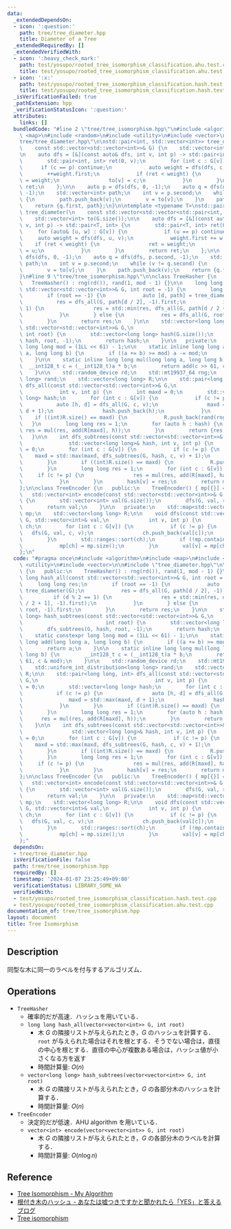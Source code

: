 ```yaml
---
data:
  _extendedDependsOn:
  - icon: ':question:'
    path: tree/tree_diameter.hpp
    title: Diameter of a Tree
  _extendedRequiredBy: []
  _extendedVerifiedWith:
  - icon: ':heavy_check_mark:'
    path: test/yosupo/rooted_tree_isomorphism_classification.ahu.test.cpp
    title: test/yosupo/rooted_tree_isomorphism_classification.ahu.test.cpp
  - icon: ':x:'
    path: test/yosupo/rooted_tree_isomorphism_classification.hash.test.cpp
    title: test/yosupo/rooted_tree_isomorphism_classification.hash.test.cpp
  _isVerificationFailed: true
  _pathExtension: hpp
  _verificationStatusIcon: ':question:'
  attributes:
    links: []
  bundledCode: "#line 2 \"tree/tree_isomorphism.hpp\"\n#include <algorithm>\n#include\
    \ <map>\n#include <random>\n#include <utility>\n#include <vector>\n\n#line 5 \"\
    tree/tree_diameter.hpp\"\n\nstd::pair<int, std::vector<int>> tree_diameter(\n\
    \    const std::vector<std::vector<int>>& G) {\n    std::vector<int> to(G.size());\n\
    \n    auto dfs = [&](const auto& dfs, int v, int p) -> std::pair<int, int> {\n\
    \        std::pair<int, int> ret(0, v);\n        for (int c : G[v]) {\n      \
    \      if (c == p) continue;\n            auto weight = dfs(dfs, c, v);\n    \
    \        ++weight.first;\n            if (ret < weight) {\n                ret\
    \ = weight;\n                to[v] = c;\n            }\n        }\n        return\
    \ ret;\n    };\n\n    auto p = dfs(dfs, 0, -1);\n    auto q = dfs(dfs, p.second,\
    \ -1);\n    std::vector<int> path;\n    int v = p.second;\n    while (v != q.second)\
    \ {\n        path.push_back(v);\n        v = to[v];\n    }\n    path.push_back(v);\n\
    \    return {q.first, path};\n}\n\ntemplate <typename T>\nstd::pair<T, std::vector<int>>\
    \ tree_diameter(\n    const std::vector<std::vector<std::pair<int, T>>>& G) {\n\
    \    std::vector<int> to(G.size());\n\n    auto dfs = [&](const auto& dfs, int\
    \ v, int p) -> std::pair<T, int> {\n        std::pair<T, int> ret(0, v);\n   \
    \     for (auto& [u, w] : G[v]) {\n            if (u == p) continue;\n       \
    \     auto weight = dfs(dfs, u, v);\n            weight.first += w;\n        \
    \    if (ret < weight) {\n                ret = weight;\n                to[v]\
    \ = u;\n            }\n        }\n        return ret;\n    };\n\n    auto p =\
    \ dfs(dfs, 0, -1);\n    auto q = dfs(dfs, p.second, -1);\n    std::vector<int>\
    \ path;\n    int v = p.second;\n    while (v != q.second) {\n        path.push_back(v);\n\
    \        v = to[v];\n    }\n    path.push_back(v);\n    return {q.first, path};\n\
    }\n#line 9 \"tree/tree_isomorphism.hpp\"\n\nclass TreeHasher {\n   public:\n \
    \   TreeHasher() : rng(rd()), rand(1, mod - 1) {}\n\n    long long hash_all(const\
    \ std::vector<std::vector<int>>& G, int root = -1) {\n        long long res;\n\
    \        if (root == -1) {\n            auto [d, path] = tree_diameter(G);\n \
    \           res = dfs_all(G, path[d / 2], -1).first;\n            if (d % 2 ==\
    \ 1) {\n                res = std::min(res, dfs_all(G, path[d / 2 + 1], -1).first);\n\
    \            }\n        } else {\n            res = dfs_all(G, root, -1).first;\n\
    \        }\n        return res;\n    }\n\n    std::vector<long long> hash_subtrees(const\
    \ std::vector<std::vector<int>>& G,\n                                        \
    \ int root) {\n        std::vector<long long> hash(G.size());\n        dfs_subtrees(G,\
    \ hash, root, -1);\n        return hash;\n    }\n\n   private:\n    static constexpr\
    \ long long mod = (1LL << 61) - 1;\n\n    static inline long long add(long long\
    \ a, long long b) {\n        if ((a += b) >= mod) a -= mod;\n        return a;\n\
    \    }\n\n    static inline long long mul(long long a, long long b) {\n      \
    \  __int128_t c = (__int128_t)a * b;\n        return add(c >> 61, c & mod);\n\
    \    }\n\n    std::random_device rd;\n    std::mt19937_64 rng;\n    std::uniform_int_distribution<long\
    \ long> rand;\n    std::vector<long long> R;\n\n    std::pair<long long, int>\
    \ dfs_all(const std::vector<std::vector<int>>& G,\n                          \
    \            int v, int p) {\n        int maxd = 0;\n        std::vector<long\
    \ long> hash;\n        for (int c : G[v]) {\n            if (c != p) {\n     \
    \           auto [h, d] = dfs_all(G, c, v);\n                maxd = std::max(maxd,\
    \ d + 1);\n                hash.push_back(h);\n            }\n        }\n    \
    \    if ((int)R.size() == maxd) {\n            R.push_back(rand(rng));\n     \
    \   }\n        long long res = 1;\n        for (auto h : hash) {\n           \
    \ res = mul(res, add(R[maxd], h));\n        }\n        return {res, maxd};\n \
    \   }\n\n    int dfs_subtrees(const std::vector<std::vector<int>>& G,\n      \
    \               std::vector<long long>& hash, int v, int p) {\n        int maxd\
    \ = 0;\n        for (int c : G[v]) {\n            if (c != p) {\n            \
    \    maxd = std::max(maxd, dfs_subtrees(G, hash, c, v) + 1);\n            }\n\
    \        }\n        if ((int)R.size() == maxd) {\n            R.push_back(rand(rng));\n\
    \        }\n        long long res = 1;\n        for (int c : G[v]) {\n       \
    \     if (c != p) {\n                res = mul(res, add(R[maxd], hash[c]));\n\
    \            }\n        }\n        hash[v] = res;\n        return maxd;\n    }\n\
    };\n\nclass TreeEncoder {\n   public:\n    TreeEncoder() { mp[{}] = 0; }\n\n \
    \   std::vector<int> encode(const std::vector<std::vector<int>>& G, int root)\
    \ {\n        std::vector<int> val(G.size());\n        dfs(G, val, root, -1);\n\
    \        return val;\n    }\n\n   private:\n    std::map<std::vector<int>, int>\
    \ mp;\n    std::vector<long long> R;\n\n    void dfs(const std::vector<std::vector<int>>&\
    \ G, std::vector<int>& val,\n             int v, int p) {\n        std::vector<int>\
    \ ch;\n        for (int c : G[v]) {\n            if (c != p) {\n             \
    \   dfs(G, val, c, v);\n                ch.push_back(val[c]);\n            }\n\
    \        }\n        std::ranges::sort(ch);\n        if (!mp.contains(ch)) {\n\
    \            mp[ch] = mp.size();\n        }\n        val[v] = mp[ch];\n    }\n\
    };\n"
  code: "#pragma once\n#include <algorithm>\n#include <map>\n#include <random>\n#include\
    \ <utility>\n#include <vector>\n\n#include \"tree_diameter.hpp\"\n\nclass TreeHasher\
    \ {\n   public:\n    TreeHasher() : rng(rd()), rand(1, mod - 1) {}\n\n    long\
    \ long hash_all(const std::vector<std::vector<int>>& G, int root = -1) {\n   \
    \     long long res;\n        if (root == -1) {\n            auto [d, path] =\
    \ tree_diameter(G);\n            res = dfs_all(G, path[d / 2], -1).first;\n  \
    \          if (d % 2 == 1) {\n                res = std::min(res, dfs_all(G, path[d\
    \ / 2 + 1], -1).first);\n            }\n        } else {\n            res = dfs_all(G,\
    \ root, -1).first;\n        }\n        return res;\n    }\n\n    std::vector<long\
    \ long> hash_subtrees(const std::vector<std::vector<int>>& G,\n              \
    \                           int root) {\n        std::vector<long long> hash(G.size());\n\
    \        dfs_subtrees(G, hash, root, -1);\n        return hash;\n    }\n\n   private:\n\
    \    static constexpr long long mod = (1LL << 61) - 1;\n\n    static inline long\
    \ long add(long long a, long long b) {\n        if ((a += b) >= mod) a -= mod;\n\
    \        return a;\n    }\n\n    static inline long long mul(long long a, long\
    \ long b) {\n        __int128_t c = (__int128_t)a * b;\n        return add(c >>\
    \ 61, c & mod);\n    }\n\n    std::random_device rd;\n    std::mt19937_64 rng;\n\
    \    std::uniform_int_distribution<long long> rand;\n    std::vector<long long>\
    \ R;\n\n    std::pair<long long, int> dfs_all(const std::vector<std::vector<int>>&\
    \ G,\n                                      int v, int p) {\n        int maxd\
    \ = 0;\n        std::vector<long long> hash;\n        for (int c : G[v]) {\n \
    \           if (c != p) {\n                auto [h, d] = dfs_all(G, c, v);\n \
    \               maxd = std::max(maxd, d + 1);\n                hash.push_back(h);\n\
    \            }\n        }\n        if ((int)R.size() == maxd) {\n            R.push_back(rand(rng));\n\
    \        }\n        long long res = 1;\n        for (auto h : hash) {\n      \
    \      res = mul(res, add(R[maxd], h));\n        }\n        return {res, maxd};\n\
    \    }\n\n    int dfs_subtrees(const std::vector<std::vector<int>>& G,\n     \
    \                std::vector<long long>& hash, int v, int p) {\n        int maxd\
    \ = 0;\n        for (int c : G[v]) {\n            if (c != p) {\n            \
    \    maxd = std::max(maxd, dfs_subtrees(G, hash, c, v) + 1);\n            }\n\
    \        }\n        if ((int)R.size() == maxd) {\n            R.push_back(rand(rng));\n\
    \        }\n        long long res = 1;\n        for (int c : G[v]) {\n       \
    \     if (c != p) {\n                res = mul(res, add(R[maxd], hash[c]));\n\
    \            }\n        }\n        hash[v] = res;\n        return maxd;\n    }\n\
    };\n\nclass TreeEncoder {\n   public:\n    TreeEncoder() { mp[{}] = 0; }\n\n \
    \   std::vector<int> encode(const std::vector<std::vector<int>>& G, int root)\
    \ {\n        std::vector<int> val(G.size());\n        dfs(G, val, root, -1);\n\
    \        return val;\n    }\n\n   private:\n    std::map<std::vector<int>, int>\
    \ mp;\n    std::vector<long long> R;\n\n    void dfs(const std::vector<std::vector<int>>&\
    \ G, std::vector<int>& val,\n             int v, int p) {\n        std::vector<int>\
    \ ch;\n        for (int c : G[v]) {\n            if (c != p) {\n             \
    \   dfs(G, val, c, v);\n                ch.push_back(val[c]);\n            }\n\
    \        }\n        std::ranges::sort(ch);\n        if (!mp.contains(ch)) {\n\
    \            mp[ch] = mp.size();\n        }\n        val[v] = mp[ch];\n    }\n\
    };"
  dependsOn:
  - tree/tree_diameter.hpp
  isVerificationFile: false
  path: tree/tree_isomorphism.hpp
  requiredBy: []
  timestamp: '2024-01-07 23:25:49+09:00'
  verificationStatus: LIBRARY_SOME_WA
  verifiedWith:
  - test/yosupo/rooted_tree_isomorphism_classification.hash.test.cpp
  - test/yosupo/rooted_tree_isomorphism_classification.ahu.test.cpp
documentation_of: tree/tree_isomorphism.hpp
layout: document
title: Tree Isomorphism
---
```


## Description

同型な木に同一のラベルを付与するアルゴリズム．

## Operations

- `TreeHasher`
    - 確率的だが高速．ハッシュを用いている．
    - `long long hash_all(vector<vector<int>> G, int root)`
        - 木 $G$ の隣接リストが与えられたとき，$G$ のハッシュを計算する．`root` が与えられた場合はそれを根とする．そうでない場合は，直径の中心を根とする．直径の中心が複数ある場合は，ハッシュ値が小さくなる方を返す
        - 時間計算量: $O(n)$
    - `vector<long long> hash_subtrees(vector<vector<int>> G, int root)`
        - 木 $G$ の隣接リストが与えられたとき，$G$ の各部分木のハッシュを計算する．
        - 時間計算量: $O(n)$
- `TreeEncoder`
    - 決定的だが低速．AHU algorithm を用いている．
    - `vector<int> encode(vector<vector<int>> G, int root)`
        - 木 $G$ の隣接リストが与えられたとき，$G$ の各部分木のラベルを計算する．
        - 時間計算量: $O(n\log n)$


## Reference

- [Tree Isomorphism - My Algorithm](https://kopricky.github.io/code/Graph/tree_isomorphism.html)
- [根付き木のハッシュ - あなたは嘘つきですかと聞かれたら「YES」と答えるブログ](https://snuke.hatenablog.com/entry/2017/02/03/054210)
- [Tree isomorphism](https://logic.pdmi.ras.ru/~smal/files/smal_jass08_slides.pdf)